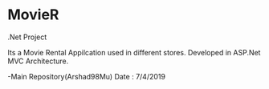 # MovieR
.Net Project

Its a Movie Rental Appilcation used in different stores. 
Developed in ASP.Net MVC Architecture.



-Main Repository(Arshad98Mu) Date : 7/4/2019
